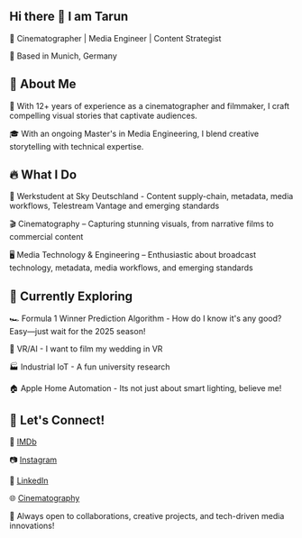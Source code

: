 ## Hi there 👋 I am Tarun

🎥 Cinematographer | Media Engineer | Content Strategist

📍 Based in Munich, Germany


## 👀 About Me

🎥 With 12+ years of experience as a cinematographer and filmmaker, I craft compelling visual stories that captivate audiences.

🎓 With an ongoing Master's in Media Engineering, I blend creative storytelling with technical expertise.


## 🔥 What I Do


👔 Werkstudent at Sky Deutschland - Content supply-chain, metadata, media workflows, Telestream Vantage and emerging standards

🎬 Cinematography – Capturing stunning visuals, from narrative films to commercial content

🖥️ Media Technology & Engineering – Enthusiastic about broadcast technology, metadata, media workflows, and emerging standards


## 🚀 Currently Exploring


🏎️ Formula 1 Winner Prediction Algorithm - How do I know it's any good? Easy—just wait for the 2025 season! 

🤖 VR/AI - I want to film my wedding in VR

🏭 Industrial IoT - A fun university research

🏠 Apple Home Automation - Its not just about smart lighting, believe me!


## 📌 Let's Connect!


🎥 [IMDb](https://www.imdb.com/name/nm7049244/)

📷 [Instagram](https://www.instagram.com/instarunramani/)

💼 [LinkedIn](https://www.linkedin.com/in/tarunramani12/)

🌐 [Cinematography](https://tarunramani12.wixsite.com/tarunramani)



🔹 Always open to collaborations, creative projects, and tech-driven media innovations!



<!--
**tarunramani12/tarunramani12** is a ✨ _special_ ✨ repository because its `README.md` (this file) appears on your GitHub profile.

Here are some ideas to get you started:

- 🔭 I’m currently working on ...
- 🌱 I’m currently learning ...
- 👯 I’m looking to collaborate on ...
- 🤔 I’m looking for help with ...
- 💬 Ask me about ...
- 📫 How to reach me: ...
- 😄 Pronouns: ...
- ⚡ Fun fact: ...
-->
